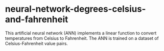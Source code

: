 # neural-network-degrees-celsius-and-fahrenheit
This artificial neural network (ANN) implements a linear function to convert temperatures from Celsius to Fahrenheit. The ANN is trained on a dataset of Celsius-Fahrenheit value pairs.

